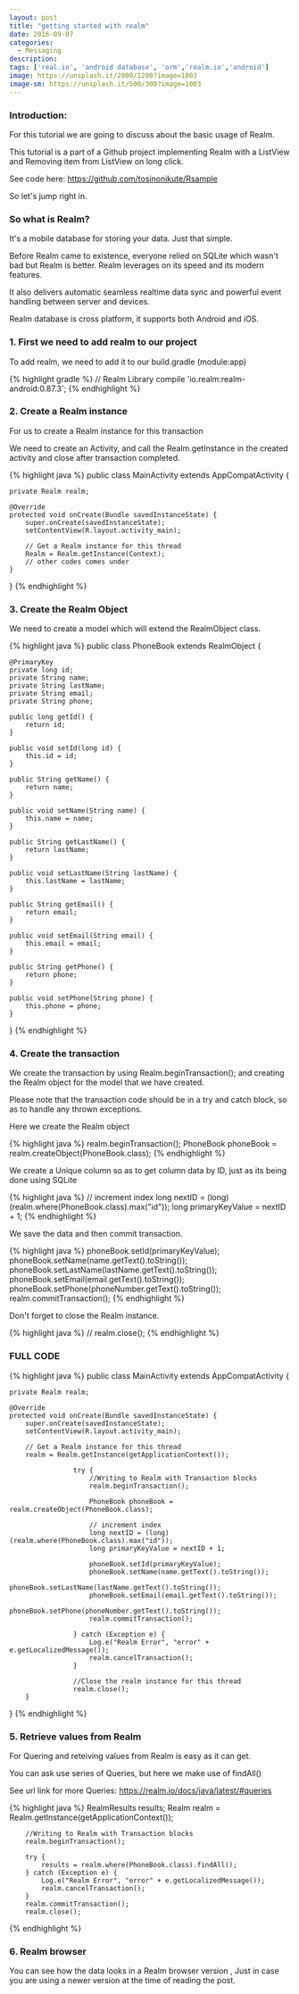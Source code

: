 ```yaml
---
layout: post
title: "getting started with realm"
date: 2016-09-07
categories:
  - Messaging
description: 
tags: ['real.io', 'android database', 'orm','realm.io','android']
image: https://unsplash.it/2000/1200?image=1003
image-sm: https://unsplash.it/500/300?image=1003
---
```


### Introduction:

For this tutorial we are going to discuss about the basic usage of Realm.

This tutorial is a part of a Github project implementing Realm with a ListView and Removing item from ListView on long click.

See code here: <a target="_blank" href="https://github.com/tosinonikute/Rsample">https://github.com/tosinonikute/Rsample</a>

So let's jump right in.


### So what is Realm?

It's a mobile database for storing your data. Just that simple.

Before Realm came to existence, everyone relied on SQLite which wasn't bad but Realm is better.  Realm leverages on its speed and its modern features.

It also delivers automatic seamless realtime data sync and powerful event handling between server and devices.

Realm database is cross platform, it supports both Android and iOS.


### 1. First we need to add realm to our project

To add realm, we need to add it to our build.gradle (module:app)

{% highlight gradle %}
// Realm Library
compile 'io.realm:realm-android:0.87.3';
{% endhighlight %}

### 2. Create a Realm instance

For us to create a Realm instance for this transaction

We need to create an Activity, and call the Realm.getInstance in the created activity and close after transaction completed.

{% highlight java %}
public class MainActivity extends AppCompatActivity {

    private Realm realm;
    
    @Override
    protected void onCreate(Bundle savedInstanceState) {
        super.onCreate(savedInstanceState);
        setContentView(R.layout.activity_main);
        
        // Get a Realm instance for this thread
        Realm = Realm.getInstance(Context);
        // other codes comes under
    }
}
{% endhighlight %}



### 3. Create the Realm Object

We need to create a model which will extend the RealmObject class.

{% highlight java %}
public class PhoneBook extends RealmObject {

    @PrimaryKey
    private long id;
    private String name;
    private String lastName;
    private String email;
    private String phone;

    public long getId() {
        return id;
    }

    public void setId(long id) {
        this.id = id;
    }

    public String getName() {
        return name;
    }

    public void setName(String name) {
        this.name = name;
    }

    public String getLastName() {
        return lastName;
    }

    public void setLastName(String lastName) {
        this.lastName = lastName;
    }

    public String getEmail() {
        return email;
    }

    public void setEmail(String email) {
        this.email = email;
    }

    public String getPhone() {
        return phone;
    }

    public void setPhone(String phone) {
        this.phone = phone;
    }
}
{% endhighlight %}


### 4. Create the transaction

We create the transaction by using Realm.beginTransaction(); and creating the Realm object for the model that we have created.

Please note that the transaction code should be in a try and catch block, so as to handle any thrown exceptions.

Here we create the Realm object

{% highlight java %}
realm.beginTransaction();
PhoneBook phoneBook = realm.createObject(PhoneBook.class);
{% endhighlight %}


We create a Unique column so as to get column data by ID, just as its being done using SQLite

{% highlight java %}
// increment index
long nextID = (long) (realm.where(PhoneBook.class).max("id"));
long primaryKeyValue = nextID + 1;
{% endhighlight %}


We save the data and then commit transaction.

{% highlight java %}
phoneBook.setId(primaryKeyValue);
phoneBook.setName(name.getText().toString());
phoneBook.setLastName(lastName.getText().toString());
phoneBook.setEmail(email.getText().toString());
phoneBook.setPhone(phoneNumber.getText().toString());
realm.commitTransaction();
{% endhighlight %}


Don't forget to close the Realm instance.


{% highlight java %}
// realm.close();
{% endhighlight %}

### FULL CODE

{% highlight java %}
public class MainActivity extends AppCompatActivity {

    private Realm realm;
    
    @Override
    protected void onCreate(Bundle savedInstanceState) {
        super.onCreate(savedInstanceState);
        setContentView(R.layout.activity_main);

        // Get a Realm instance for this thread
        realm = Realm.getInstance(getApplicationContext());

                    try {
                        //Writing to Realm with Transaction blocks
                        realm.beginTransaction();

                        PhoneBook phoneBook = realm.createObject(PhoneBook.class);

                        // increment index
                        long nextID = (long) (realm.where(PhoneBook.class).max("id"));
                        long primaryKeyValue = nextID + 1;

                        phoneBook.setId(primaryKeyValue);
                        phoneBook.setName(name.getText().toString());
                        phoneBook.setLastName(lastName.getText().toString());
                        phoneBook.setEmail(email.getText().toString());
                        phoneBook.setPhone(phoneNumber.getText().toString());
                        realm.commitTransaction();

                    } catch (Exception e) {
                        Log.e("Realm Error", "error" + e.getLocalizedMessage());
                        realm.cancelTransaction();
                    }

                    //Close the realm instance for this thread
                    realm.close();
        }
}
{% endhighlight %}



### 5. Retrieve values from Realm

For Quering and reteiving values from Realm is easy as it can get.

You can ask use series of Queries, but here we make use of findAll()

See url link for more Queries: <a target="_blank" href="https://realm.io/docs/java/latest/#queries">https://realm.io/docs/java/latest/#queries</a>

{% highlight java %}
        RealmResults<PhoneBook> results;
        Realm realm = Realm.getInstance(getApplicationContext());

        //Writing to Realm with Transaction blocks
        realm.beginTransaction();

        try {
            results = realm.where(PhoneBook.class).findAll();
        } catch (Exception e) {
            Log.e("Realm Error", "error" + e.getLocalizedMessage());
            realm.cancelTransaction();
        }
        realm.commitTransaction();
        realm.close();
{% endhighlight %}



### 6. Realm browser

You can see how the data looks in a Realm browser version , Just in case you are using a newer version at the time of reading the post.




